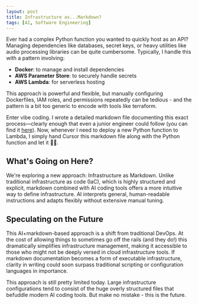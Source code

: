 ```yaml
---
layout: post
title: Infrastructure as...Markdown?
tags: [AI, Software Engineering]
---
```

<script> 
  (function(i,s,o,g,r,a,m){i['GoogleAnalyticsObject']=r;i[r]=i[r]||function(){
  (i[r].q=i[r].q||[]).push(arguments)},i[r].l=1*new Date();a=s.createElement(o),
  m=s.getElementsByTagName(o)[0];a.async=1;a.src=g;m.parentNode.insertBefore(a,m)
  })(window,document,'script','https://www.google-analytics.com/analytics.js','ga');

  ga('create', 'UA-82391879-1', 'auto');
  ga('send', 'pageview');

</script>

Ever had a complex Python function you wanted to quickly host as an API? Managing dependencies like databases, secret keys, or heavy utilities like audio processing libraries can be quite cumbersome. Typically, I handle this with a pattern involving:

- **Docker**: to manage and install dependencies
- **AWS Parameter Store**: to securely handle secrets
- **AWS Lambda**: for serverless hosting

This approach is powerful and flexible, but manually configuring Dockerfiles, IAM roles, and permissions repeatedly can be tedious - and the pattern is a bit too generic to encode with tools like terraform.

Enter vibe coding. I wrote a detailed markdown file documenting this exact process—clearly enough that even a junior engineer could follow (you can find it [here](https://github.com/dshieble/method_to_lambda_prompt/blob/main/guidelines.md)). Now, whenever I need to deploy a new Python function to Lambda, I simply hand Cursor this markdown file along with the Python function and let it 🧑‍🍳.

## What's Going on Here?

We're exploring a new approach: Infrastructure as Markdown. Unlike traditional infrastructure as code (IaC), which is highly structured and explicit, markdown combined with AI coding tools offers a more intuitive way to define infrastructure. AI interprets general, human-readable instructions and adapts flexibly without extensive manual tuning.

## Speculating on the Future

This AI+markdown-based approach is a shift from traditional DevOps. At the cost of allowing things to sometimes go off the rails (and they do!) this dramatically simplifies infrastructure management, making it accessible to those who might not be deeply versed in cloud infrastructure tools. If markdown documentation becomes a form of executable infrastructure, clarity in writing could soon surpass traditional scripting or configuration languages in importance.

This approach is still pretty limited today. Large infrastructure configurations tend to consist of the huge overly structured files that befuddle modern AI coding tools. But make no mistake - this is the future.

